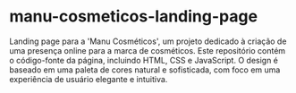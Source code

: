 # manu-cosmeticos-landing-page
Landing page para a 'Manu Cosméticos', um projeto dedicado à criação de uma presença online para a marca de cosméticos. Este repositório contém o código-fonte da página, incluindo HTML, CSS e JavaScript. O design é baseado em uma paleta de cores natural e sofisticada, com foco em uma experiência de usuário elegante e intuitiva.
